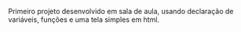 Primeiro projeto desenvolvido em sala de aula, usando declaração de variáveis, funções e uma tela simples em html.
